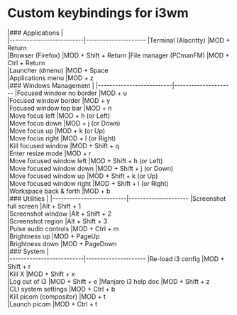 # Custom keybindings for i3wm

|### Applications          |                      
|--------------------------|---------------------
|Terminal (Alacritty)      |MOD + Return         
|Browser (Firefox)         |MOD + Shift + Return 
|File manager (PCmanFM)    |MOD + Ctrl + Return  
|Launcher (dmenu)          |MOD + Space          
|Applications menu         |MOD + z              
|### Windows Management    |
|--------------------------|---------------------
|Focused window no border  |MOD + u               
|Focused window border     |MOD + y               
|Focused window top bar    |MOD + n               
|Move focus left           |MOD + h (or Left)    
|Move focus down           |MOD + j (or Down)    
|Move focus up             |MOD + k (or Up)      
|Move focus right          |MOD + l (or Right)   
|Kill focused window       |MOD + Shift + q      
|Enter resize mode         |MOD + r              
|Move focused window left  |MOD + Shift + h (or Left)    
|Move focused window down  |MOD + Shift + j (or Down)    
|Move focused window up    |MOD + Shift + k (or Up)      
|Move focused window right |MOD + Shift + l (or Right)   
|Workspace back & forth    |MOD + b            
|### Utilities             |
|--------------------------|---------------------
|Screenshot full screen    |Alt + Shift + 1      
|Screenshot window         |Alt + Shift + 2      
|Screenshot region         |Alt + Shift + 3      
|Pulse audio controls      |MOD + Ctrl + m       
|Brightness up             |MOD + PageUp         
|Brightness down           |MOD + PageDown       
|### System                |                  
|--------------------------|---------------------
|Re-load i3 config         |MOD + Shift + r      
|Kill X                    |MOD + Shift + x      
|Log out of i3             |MOD + Shift + e
|Manjaro i3 help doc       |MOD + Shift + z      
|CLI system settings       |MOD + Ctrl + b       
|Kill picom (compositor)   |MOD + t              
|Launch picom              |MOD + Ctrl + t       
